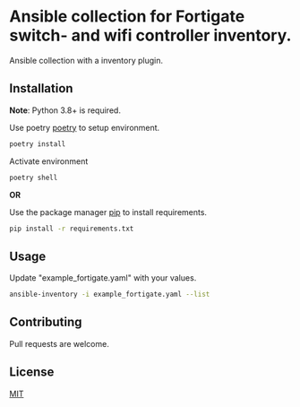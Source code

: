 # Ansible collection for Fortigate switch- and wifi controller inventory.

Ansible collection with a inventory plugin.

## Installation

**Note**: Python 3.8+ is required.

Use poetry [poetry](https://python-poetry.org/s) to setup environment.

```bash
poetry install
```

Activate environment
```bash
poetry shell
```

**OR**

Use the package manager [pip](https://pip.pypa.io/en/stable/) to install requirements.

```bash
pip install -r requirements.txt
```

## Usage

Update "example_fortigate.yaml" with your values.

```bash
ansible-inventory -i example_fortigate.yaml --list
```

## Contributing
Pull requests are welcome.

## License
[MIT](https://choosealicense.com/licenses/mit/)